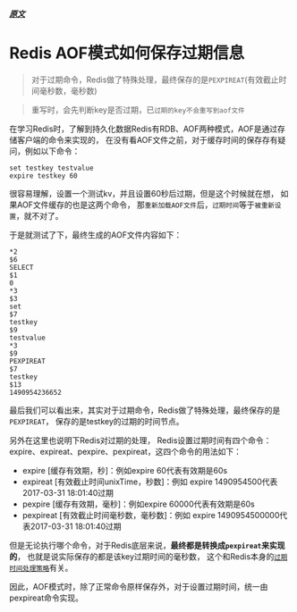
##### [原文](http://zhuzhuodong.com/tech/redis/how-redis-aof-save-expire-info)

# Redis AOF模式如何保存过期信息

> 对于过期命令，Redis做了特殊处理，最终保存的是`PEXPIREAT`(有效截止时间毫秒数，毫秒数)

> 重写时，会先判断key是否过期，已`过期的key不会重写到aof文件`

在学习Redis时，了解到持久化数据Redis有RDB、AOF两种模式，AOF是通过存储客户端的命令来实现的，
在没有看AOF文件之前，对于缓存时间的保存存有疑问，例如以下命令：
```shell script
set testkey testvalue
expire testkey 60
```
很容易理解，设置一个测试kv，并且设置60秒后过期，但是这个时候就在想，
如果AOF文件缓存的也是这两个命令，
那`重新加载AOF文件`后，`过期时间`等于`被重新设置`，就不对了。

于是就测试了下，最终生成的AOF文件内容如下：
```shell script
*2
$6
SELECT
$1
0
*3
$3
set
$7
testkey
$9
testvalue
*3
$9
PEXPIREAT
$7
testkey
$13
1490954236652
```
最后我们可以看出来，其实对于过期命令，Redis做了特殊处理，最终保存的是`PEXPIREAT`，
保存的是testkey的过期的时间节点。

另外在这里也说明下Redis对过期的处理，
Redis设置过期时间有四个命令：expire、expireat、pexpire、pexpireat，这四个命令的用法如下：

- expire [缓存有效期，秒]：例如expire 60代表有效期是60s
- expireat [有效截止时间unixTime，秒数]：例如 expire 1490954500代表2017-03-31 18:01:40过期
- pexpire [缓存有效期，毫秒]：例如expire 60000代表有效期是60s
- pexpireat [有效截止时间毫秒数，毫秒数]：例如 expire 1490954500000代表2017-03-31 18:01:40过期

但是无论执行哪个命令，对于Redis底层来说，**最终都是转换成`pexpireat`来实现的**，
也就是说实际保存的都是该key过期时间的毫秒数，
这个和Redis本身的[`过期时间处理策略`](../30、原理知识点/51、Redis数据过期策略详解.md)有关。

因此，AOF模式时，除了正常命令原样保存外，对于设置过期时间，统一由pexpireat命令实现。
